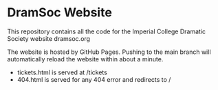 # DramSoc Website

This repository contains all the code for the Imperial College Dramatic Society website dramsoc.org

The website is hosted by GitHub Pages. Pushing to the main branch will automatically reload the website within about a minute.

* tickets.html is served at /tickets
* 404.html is served for any 404 error and redirects to /
